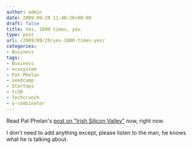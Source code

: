 ```yaml
---
author: admin
date: 2009-09-20 11:40:26+00:00
draft: false
title: Yes, 1000 times, yes.
type: post
url: /2009/09/20/yes-1000-times-yes/
categories:
- Business
tags:
- Business
- ecosystem
- Pat-Phelan
- seedcamp
- Startups
- tc50
- Techcrunch
- y-combinator
---
```


Read Pat Phelan's [post on "Irish Silicon Valley"](http://patphelan.net/irish-silicon-valley-dont-make-me-laugh/) now, right now.

I don't need to add anything except, please listen to the man, he knows what he is talking about.
